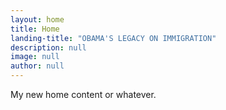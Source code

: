 ```yaml
---
layout: home
title: Home
landing-title: "OBAMA'S LEGACY ON IMMIGRATION"
description: null
image: null
author: null
---
```


My new home content or whatever.
